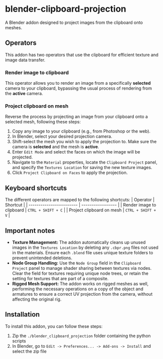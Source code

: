 # blender-clipboard-projection
A Blender addon designed to project images from the clipboard onto meshes.

## Operators
This addon has two operators that use the clipboard for efficient texture and image data transfer.

### Render image to clipboard
This operator allows you to render an image from a specifically **selected** camera to your clipboard, bypassing the usual process of rendering from the **active** camera. 

### Project clipboard on mesh
Reverse the process by projecting an image from your clipboard onto a selected mesh, following these steps:
1) Copy any image to your clipboard (e.g., from Photoshop or the web).
2) In Blender, select your desired projection camera.
3) Shift-select the mesh you wish to apply the projection to. Make sure the camera is **selected** and the mesh is **active**.
4) Enter `Edit Mode` and select the faces on which the image will be projected.
5) Navigate to the `Material` properties, locate the `Clipboard Project` panel, and specify the `Textures Location` for saving the new texture images.
7) Click `Project Clipboard on Faces` to apply the projection.

## Keyboard shortcuts
The different operators are mapped to the following shortcuts:
| Operator                  | Shortcut           |
| ------------------------- | ------------------ |
| Render image to clipboard | `CTRL + SHIFT + C` |
| Project clipboard on mesh | `CTRL + SHIFT + V` |


## Important notes
- **Texture Management:** The addon automatically cleans up unused images in the `Textures Location` by deleting any `.cbpr.png` files not used in the materials. Ensure each `.blend` file uses unique texture folders to prevent unintended deletions.
- **Node Group Handling:** Use the `Node Group` field in the `Clipboard Project` panel to manage shader sharing between textures via nodes. Clear the field for textures requiring unique node trees, or retain the setting for textures that are part of a composite.
- **Rigged Mesh Support:** The addon works on rigged meshes as well, performing the necessary operations on a copy of the object and armatures to ensure a correct UV projection from the camera, without affecting the original rig.

## Installation
To install this addon, you can follow these steps:
1) Zip the `./blender_clipboard_projection` folder containing the python scripts
2) In Blender, go to `Edit -> Preferences... -> Add-ons -> Install` and select the zip file
